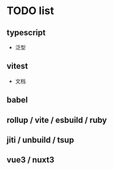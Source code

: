 # TODO list

## typescript
- 泛型

## vitest
- 文档

## babel

## rollup / vite / esbuild / ruby

## jiti / unbuild / tsup

## vue3 / nuxt3
